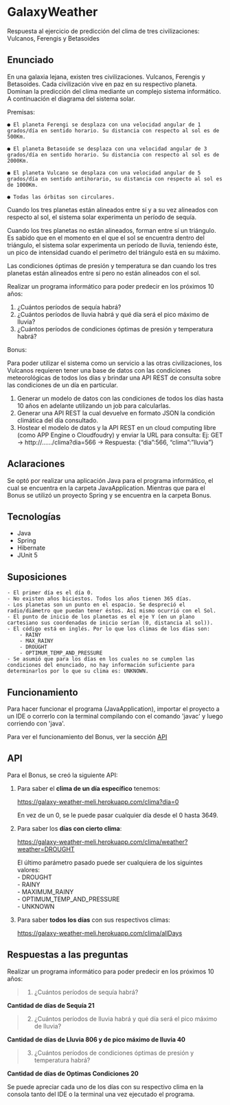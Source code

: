 # GalaxyWeather
Respuesta al ejercicio de predicción del clima de tres civilizaciones: Vulcanos, Ferengis y Betasoides

## Enunciado
En una galaxia lejana, existen tres civilizaciones. Vulcanos, Ferengis y Betasoides. Cada
civilización vive en paz en su respectivo planeta.
Dominan la predicción del clima mediante un complejo sistema informático.
A continuación el diagrama del sistema solar.

Premisas:

	● El planeta Ferengi se desplaza con una velocidad angular de 1 grados/día en sentido horario. Su distancia con respecto al sol es de 500Km.

	● El planeta Betasoide se desplaza con una velocidad angular de 3 grados/día en sentido horario. Su distancia con respecto al sol es de 2000Km.

	● El planeta Vulcano se desplaza con una velocidad angular de 5 grados/día en sentido anti­horario, su distancia con respecto al sol es de 1000Km.

	● Todas las órbitas son circulares.

Cuando los tres planetas están alineados entre sí y a su vez alineados con respecto al sol, el
sistema solar experimenta un período de sequía.

Cuando los tres planetas no están alineados, forman entre sí un triángulo. Es sabido que en el
momento en el que el sol se encuentra dentro del triángulo, el sistema solar experimenta un
período de lluvia, teniendo éste, un pico de intensidad cuando el perímetro del triángulo está en
su máximo.

Las condiciones óptimas de presión y temperatura se dan cuando los tres planetas están
alineados entre sí pero no están alineados con el sol.

Realizar un programa informático para poder predecir en los próximos 10 años:
1. ¿Cuántos períodos de sequía habrá?
2. ¿Cuántos períodos de lluvia habrá y qué día será el pico máximo de lluvia?
3. ¿Cuántos períodos de condiciones óptimas de presión y temperatura habrá?

Bonus:

Para poder utilizar el sistema como un servicio a las otras civilizaciones, los Vulcanos requieren
tener una base de datos con las condiciones meteorológicas de todos los días y brindar una API
REST de consulta sobre las condiciones de un día en particular.

1) Generar un modelo de datos con las condiciones de todos los días hasta 10 años en adelante
utilizando un job para calcularlas.
2) Generar una API REST la cual devuelve en formato JSON la condición climática del día
consultado.
3) Hostear el modelo de datos y la API REST en un cloud computing libre (como APP Engine o
Cloudfoudry) y enviar la URL para consulta:
Ej: GET → http://….../clima?dia=566 → Respuesta: {“dia”:566, “clima”:”lluvia”}

## Aclaraciones

Se optó por realizar una aplicación Java para el programa informático, el cual se encuentra en la carpeta JavaApplication. Mientras que para el Bonus se utilizó un proyecto Spring y se encuentra en la carpeta Bonus.

## Tecnologías

- Java
- Spring
- Hibernate
- JUnit 5

## Suposiciones
	- El primer día es el día 0.
	- No existen años biciestos. Todos los años tienen 365 días.
	- Los planetas son un punto en el espacio. Se despreció el radio/diámetro que puedan tener éstos. Así mismo ocurrió con el Sol.
	- El punto de inicio de los planetas es el eje Y (en un plano cartesiano sus coordenadas de inicio serían (0, distancia al sol)).
	- El código está en inglés. Por lo que los climas de los días son:
		- RAINY
		- MAX_RAINY
		- DROUGHT
		- OPTIMUM_TEMP_AND_PRESSURE
	- Se asumió que para los días en los cuales no se cumplen las condiciones del enunciado, no hay información suficiente para determinarlos por lo que su clima es: UNKNOWN.

## Funcionamiento

Para hacer funcionar el programa (JavaApplication), importar el proyecto a un IDE o correrlo con la terminal compilando con el comando 'javac' y luego corriendo con 'java'. 

Para ver el funcionamiento del Bonus, ver la sección [API](https://github.com/AgusHorn/GalaxyWeather#api)

## API

Para el Bonus, se creó la siguiente API:

1. Para saber el **clima de un día específico** tenemos:

	https://galaxy-weather-meli.herokuapp.com/clima?dia=0

	En vez de un 0, se le puede pasar cualquier día desde el 0 hasta 3649.

2. Para saber los **días con cierto clima**:

	https://galaxy-weather-meli.herokuapp.com/clima/weather?weather=DROUGHT

	El último parámetro pasado puede ser cualquiera de los siguintes valores:  
		- DROUGHT  
		- RAINY  
		- MAXIMUM_RAINY  
		- OPTIMUM_TEMP_AND_PRESSURE  
		- UNKNOWN  

3. Para saber **todos los días** con sus respectivos climas:

	https://galaxy-weather-meli.herokuapp.com/clima/allDays


## Respuestas a las preguntas

Realizar un programa informático para poder predecir en los próximos 10 años:
> 1. ¿Cuántos períodos de sequía habrá?  

**Cantidad de días de Sequía 21**

> 2. ¿Cuántos períodos de lluvia habrá y qué día será el pico máximo de lluvia?  

**Cantidad de días de Lluvia 806 y de pico máximo de lluvia 40**

> 3. ¿Cuántos períodos de condiciones óptimas de presión y temperatura habrá?  

**Cantidad de días de Optimas Condiciones 20**


Se puede apreciar cada uno de los días con su respectivo clima en la consola tanto del IDE o la terminal una vez ejecutado el programa.


